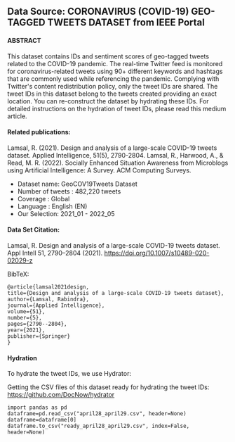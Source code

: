 ## Data Source: CORONAVIRUS (COVID-19) GEO-TAGGED TWEETS DATASET from IEEE Portal

#### ABSTRACT 
This dataset contains IDs and sentiment scores of geo-tagged tweets related to the COVID-19 pandemic. The real-time Twitter feed is monitored for coronavirus-related tweets using 90+ different keywords and hashtags that are commonly used while referencing the pandemic. Complying with Twitter's content redistribution policy, only the tweet IDs are shared. The tweet IDs in this dataset belong to the tweets created providing an exact location. You can re-construct the dataset by hydrating these IDs. For detailed instructions on the hydration of tweet IDs, please read this medium article.

#### Related publications:
Lamsal, R. (2021). Design and analysis of a large-scale COVID-19 tweets dataset. Applied Intelligence, 51(5), 2790-2804.
Lamsal, R., Harwood, A., & Read, M. R. (2022). Socially Enhanced Situation Awareness from Microblogs using Artificial Intelligence: A Survey. ACM Computing Surveys.

- Dataset name: GeoCOV19Tweets Dataset
- Number of tweets : 482,220 tweets
- Coverage : Global
- Language : English (EN)
- Our Selection: 2021_01 - 2022_05

#### Data Set Citation:
Lamsal, R. Design and analysis of a large-scale COVID-19 tweets dataset. Appl Intell 51, 2790–2804 (2021). https://doi.org/10.1007/s10489-020-02029-z

BibTeX:
```
@article{lamsal2021design,
title={Design and analysis of a large-scale COVID-19 tweets dataset},
author={Lamsal, Rabindra},
journal={Applied Intelligence},
volume={51},
number={5},
pages={2790--2804},
year={2021},
publisher={Springer}
}
```

#### Hydration
To hydrate the tweet IDs, we use Hydrator:

Getting the CSV files of this dataset ready for hydrating the tweet IDs: https://github.com/DocNow/hydrator
```
import pandas as pd
dataframe=pd.read_csv("april28_april29.csv", header=None)
dataframe=dataframe[0]
dataframe.to_csv("ready_april28_april29.csv", index=False, header=None)
```

